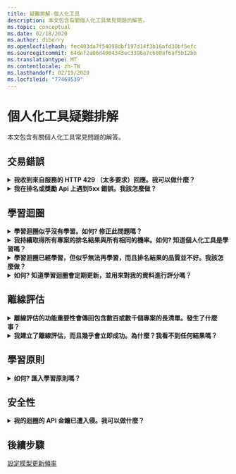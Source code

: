 ```yaml
---
title: 疑難排解-個人化工具
description: 本文包含有關個人化工具常見問題的解答。
ms.topic: conceptual
ms.date: 02/18/2020
ms.author: diberry
ms.openlocfilehash: fec403da7f54098dbf197d14f3b16afd30bf5efc
ms.sourcegitcommit: 64def2a06d4004343ec3396e7c600af6af5b12bb
ms.translationtype: MT
ms.contentlocale: zh-TW
ms.lasthandoff: 02/19/2020
ms.locfileid: "77469539"
---
```

# <a name="personalizer-troubleshooting"></a>個人化工具疑難排解

本文包含有關個人化工具常見問題的解答。

## <a name="transaction-errors"></a>交易錯誤

<details>
<summary><b>我收到來自服務的 HTTP 429 （太多要求）回應。我可以做什麼？</b></summary>

**答**：如果您在建立個人化工具實例時選取了免費的價格層，則允許的排名要求數目會有配額限制。 檢查您的排名 API 的 API 呼叫率（在個人化工具資源 Azure 入口網站的 [計量] 窗格中），並調整定價層（在 [定價層] 窗格中），如果您的呼叫量預期會增加到所選定價層的閾值以外。

</details>

<details>
<summary><b>我在排名或獎勵 Api 上遇到5xx 錯誤。我該怎麼做？</b></summary>

**答**：這些問題應該是透明的。 如果他們繼續，請在個人化工具資源的 Azure 入口網站中，選取 [**支援 + 疑難排解**] 區段中的 [**新增支援要求**]，以連線支援。

</details>

## <a name="learning-loop"></a>學習迴圈

<details>
<summary>
<b>學習迴圈似乎沒有學習。如何? 修正此問題嗎？</b></summary>

**答**：學習迴圈需要數千個報酬電話，順位呼叫才會有效率地設定優先順序。

如果您不確定學習迴圈目前的行為，請執行[離線評估](concepts-offline-evaluation.md)，並套用已更正的學習原則。

</details>

<details>
<summary><b>我持續取得所有專案的排名結果與所有相同的機率。如何? 知道個人化工具是學習嗎？</b></summary>

**答**：當個人化工具剛啟動且具有_空白_模型，或當您重設個人化工具迴圈，而且您的模型仍在**模型更新頻率**期間內時，會在排名 API 結果中傳回相同的機率。

當新的更新期間開始時，會使用更新的模型，而您會看到機率變更。

</details>

<details>
<summary><b>學習迴圈已經學習，但似乎無法再學習，而且排名結果的品質並不好。我該怎麼做？</b></summary>

**答**：
* 請確定您已完成，並在該個人化工具資源（學習迴圈）的 Azure 入口網站中套用一個評估。
* 請確定所有報酬都已透過獎勵 API 傳送，並已處理。

</details>


<details>
<summary><b>如何? 知道學習迴圈會定期更新，並用來對我的資料進行評分嗎？</b></summary>

**答**：您可以在 Azure 入口網站的 [**模型與學習設定**] 頁面中，找到模型上次更新的時間。 如果您看到舊的時間戳記，很可能是因為您未傳送排名和報酬電話。 如果服務沒有傳入的資料，就不會更新學習。 如果您看到學習迴圈的更新頻率不足，您可以編輯迴圈的**模型更新頻率**。

</details>

## <a name="offline-evaluations"></a>離線評估

<details>
<summary><b>離線評估的功能重要性會傳回包含數百或數千個專案的長清單。發生了什麼事？</b></summary>

**答**：這通常是因為時間戳記、使用者識別碼或一些其他更精細的功能在中傳送。

</details>

<details>
<summary><b>我建立了離線評估，而且幾乎會立即成功。為什麼？我看不到任何結果嗎？</b></summary>

**答**：離線評估會在該時段內使用來自事件的定型模型資料。 如果您未在評估開始和結束時間的期間內傳送任何資料，則會在沒有任何結果的情況下完成。 藉由選取您知道已傳送至個人化工具之事件的時間範圍，以提交新的離線評估。

</details>


## <a name="learning-policy"></a>學習原則

<details>
<summary><b>如何? 匯入學習原則嗎？</b></summary>

**答**：深入瞭解[學習原則概念](concept-active-learning.md#understand-learning-policy-settings)，以及[如何](how-to-learning-policy.md)套用新的學習原則。 如果您不想要選取學習原則，可以使用[離線評估](how-to-offline-evaluation.md)，根據您目前的事件來建議學習原則。

</details>

## <a name="security"></a>安全性

<details>
<summary><b>我的迴圈的 API 金鑰已遭入侵。我可以做什麼？</b></summary>

**答**：您可以在交換用戶端以使用其他金鑰之後，重新產生一個金鑰。 有兩個金鑰可讓您以延遲方式傳播金鑰，而不需要停機。 我們建議您在定期執行此動作，做為安全性措施。

</details>

## <a name="next-steps"></a>後續步驟

[設定模型更新頻率](how-to-settings.md#model-update-frequency)